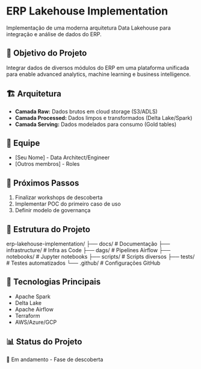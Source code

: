# ERP Lakehouse Implementation

Implementação de uma moderna arquitetura Data Lakehouse para integração e análise de dados do ERP.

## 🚀 Objetivo do Projeto
Integrar dados de diversos módulos do ERP em uma plataforma unificada para enable advanced analytics, machine learning e business intelligence.

## 🏗️ Arquitetura
- **Camada Raw:** Dados brutos em cloud storage (S3/ADLS)
- **Camada Processed:** Dados limpos e transformados (Delta Lake/Spark)
- **Camada Serving:** Dados modelados para consumo (Gold tables)

## 👥 Equipe
- [Seu Nome] - Data Architect/Engineer
- [Outros membros] - Roles

## 📅 Próximos Passos
1. Finalizar workshops de descoberta
2. Implementar POC do primeiro caso de uso
3. Definir modelo de governança

## 📁 Estrutura do Projeto

erp-lakehouse-implementation/
├── docs/ # Documentação
├── infrastructure/ # Infra as Code
├── dags/ # Pipelines Airflow
├── notebooks/ # Jupyter notebooks
├── scripts/ # Scripts diversos
├── tests/ # Testes automatizados
└── .github/ # Configurações GitHub


## 🔧 Tecnologias Principais
- Apache Spark
- Delta Lake
- Apache Airflow
- Terraform
- AWS/Azure/GCP

## 📊 Status do Projeto
🚧 Em andamento - Fase de descoberta